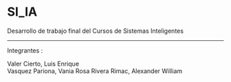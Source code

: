 # SI_IA
Desarrollo de trabajo final del Cursos de Sistemas Inteligentes 
<hr>
Integrantes : 

Valer Cierto, Luis Enrique   
Vasquez Pariona, Vania Rosa
Rivera Rimac, Alexander William  

